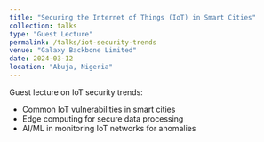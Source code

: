 ```yaml
---
title: "Securing the Internet of Things (IoT) in Smart Cities"
collection: talks
type: "Guest Lecture"
permalink: /talks/iot-security-trends
venue: "Galaxy Backbone Limited"
date: 2024-03-12
location: "Abuja, Nigeria"
---
```


Guest lecture on IoT security trends:
- Common IoT vulnerabilities in smart cities  
- Edge computing for secure data processing  
- AI/ML in monitoring IoT networks for anomalies  
